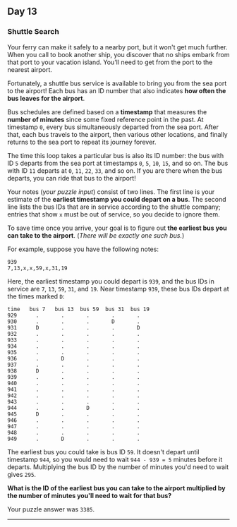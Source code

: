 ## Day 13

### Shuttle Search

Your ferry can make it safely to a nearby port, but it won't get much further. When you call to book another ship, 
you discover that no ships embark from that port to your vacation island. You'll need to get from the port to the 
nearest airport.

Fortunately, a shuttle bus service is available to bring you from the sea port to the airport! Each bus has an ID 
number that also indicates **how often the bus leaves for the airport**.

Bus schedules are defined based on a **timestamp** that measures the **number of minutes** since some fixed 
reference point in the past. At timestamp `0`, every bus simultaneously departed from the sea port. After that, 
each bus travels to the airport, then various other locations, and finally returns to the sea port to repeat its journey 
forever. 

The time this loop takes a particular bus is also its ID number: the bus with ID `5` departs from the sea port at 
timestamps `0`, `5`, `10`, `15`, and so on. The bus with ID `11` departs at `0`, `11`, `22`, `33`, and so on. If you 
are there when the bus departs, you can ride that bus to the airport!

Your notes (_your puzzle input_) consist of two lines. The first line is your estimate of the **earliest timestamp you 
could depart on a bus**. The second line lists the bus IDs that are in service according to the shuttle company; entries 
that show `x` must be out of service, so you decide to ignore them.

To save time once you arrive, your goal is to figure out **the earliest bus you can take to the airport**. (_There will 
be exactly one such bus._)

For example, suppose you have the following notes:

```
939
7,13,x,x,59,x,31,19
```

Here, the earliest timestamp you could depart is `939`, and the bus IDs in service are `7`, `13`, `59`, `31`, and `19`. 
Near timestamp `939`, these bus IDs depart at the times marked `D`:

```
time   bus 7   bus 13  bus 59  bus 31  bus 19
929      .       .       .       .       .
930      .       .       .       D       .
931      D       .       .       .       D
932      .       .       .       .       .
933      .       .       .       .       .
934      .       .       .       .       .
935      .       .       .       .       .
936      .       D       .       .       .
937      .       .       .       .       .
938      D       .       .       .       .
939      .       .       .       .       .
940      .       .       .       .       .
941      .       .       .       .       .
942      .       .       .       .       .
943      .       .       .       .       .
944      .       .       D       .       .
945      D       .       .       .       .
946      .       .       .       .       .
947      .       .       .       .       .
948      .       .       .       .       .
949      .       D       .       .       .
```

The earliest bus you could take is bus ID `59`. It doesn't depart until timestamp `944`, so you would need to wait 
`944 - 939 = 5` minutes before it departs. Multiplying the bus ID by the number of minutes you'd need to wait 
gives `295`.

**What is the ID of the earliest bus you can take to the airport multiplied by the number of minutes you'll need to wait for that bus?**

Your puzzle answer was `3385`.

---
